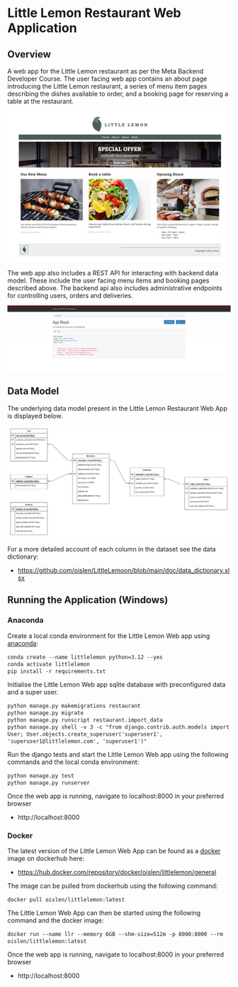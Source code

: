 # Little Lemon Restaurant Web Application

## Overview

A web app for the Little Lemon restaurant as per the Meta Backend Developer Course. The user facing web app contains an about page introducing the Little Lemon restaurant, a series of menu item pages describing the dishes available to order, and a booking page for reserving a table at the restaurant.

![Home Page](report/LittleLemon_HomePage.png)

The web app also includes a REST API for interacting with backend data model. These include the user facing menu items and booking pages described above. The backend api also includes administrative endpoints for controlling users, orders and deliveries.

![Rest API](report/API_HomePage.png)

## Data Model

The underlying data model present in the Little Lemon Restaurant Web App is displayed below. 

![Entity Relationship Diagram](doc/data_model.jpg)

For a more detailed account of each column in the dataset see the data dictionary:

* https://github.com/oislen/LittleLemoon/blob/main/doc/data_dictionary.xlsx

## Running the Application (Windows)

### Anaconda

Create a local conda environment for the Little Lemon Web app using [anaconda](https://www.anaconda.com/):

```
conda create --name littlelemon python=3.12 --yes
conda activate littlelemon
pip install -r requirements.txt
```

Initialise the Little Lemon Web app sqlite database with preconfigured data and a super user.

```
python manage.py makemigrations restaurant
python manage.py migrate
python manage.py runscript restaurant.import_data
python manage.py shell -v 3 -c "from django.contrib.auth.models import User; User.objects.create_superuser('superuser1', 'superuser1@littlelemon.com', 'superuser1')"
```

Run the django tests and start the Little Lemon Web app using the following commands and the local conda environment:

```
python manage.py test
python manage.py runserver
```

Once the web app is running, navigate to localhost:8000 in your preferred browser

* http://localhost:8000

### Docker

The latest version of the Little Lemon Web App can be found as a [docker](https://www.docker.com/) image on dockerhub here:

* https://hub.docker.com/repository/docker/oislen/littlelemon/general

The image can be pulled from dockerhub using the following command:

```
docker pull oislen/littlelemon:latest
```

The Little Lemon Web App can then be started using the following command and the docker image:

```
docker run --name llr --memory 6GB --shm-size=512m -p 8000:8000 --rm oislen/littlelemon:latest
```

Once the web app is running, navigate to localhost:8000 in your preferred browser

* http://localhost:8000
